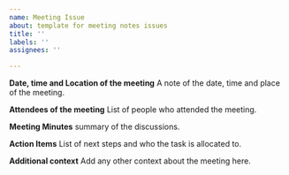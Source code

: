 ```yaml
---
name: Meeting Issue
about: template for meeting notes issues
title: ''
labels: ''
assignees: ''

---
```


**Date, time and Location of the meeting**
A note of the date, time and place of the meeting.

**Attendees of the meeting**
List of people who attended the meeting.

**Meeting Minutes**
summary of the discussions.

**Action Items**
List of next steps and who the task is allocated to.

**Additional context**
Add any other context about the meeting here.
